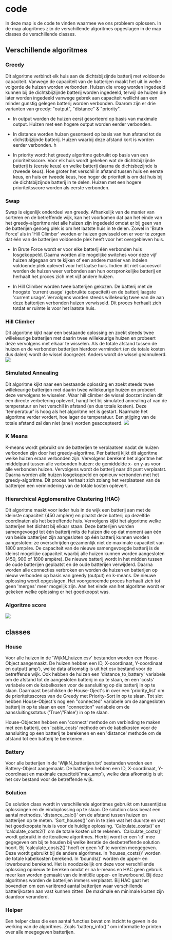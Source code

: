 # code

In deze map is de code te vinden waarmee we ons probleem oplossen. In de map alogritmes zijn de verschillende algoritmes opgeslagen in de map classes de verschillende classes.

## Verschillende algoritmes
### Greedy
Dit algoritme verbindt elk huis aan de dichtsbijzijnde batterij met voldoende capaciteit. Vanwege de capaciteit van de batterijen maakt het uit in welke volgorde de huizen worden verbonden. Huizen die vroeg worden ingedeeld kunnen bij de dichtsbijzijnde batterij worden ingedeeld, terwijl de huizen die later worden ingedeeld vanwege gebrek aan capaciteit wellicht aan een minder gunstig gelegen batterij worden verbonden. Daarom zijn er drie varianten van greedy: "output", "distance" & "priority".

- In output worden de huizen eerst gesorteerd op basis van maximale output. Huizen met een hogere output worden eerder verbonden.

- In distance worden huizen gesorteerd op basis van hun afstand tot de dichstbijzijnde batterij. Huizen waarbij deze afstand kort is worden eerder verbonden. h

- In priority wordt het greedy algoritme gebruikt op basis van een prioriteitsscore. Voor elk huis wordt gekeken wat de dichtsbijzijnde batterij is (eerste keus) en welke batterij daarna de dichtsbezijnde is (tweede keus). Hoe groter het verschil in afstand tussen huis en eerste keus, en huis en tweede keus, hoe hoger de prioriteit is om dat huis bij de dichtsbijzijnde batterij in te delen. Huizen met een hogere prioriteitsscore worden als eerste verbonden.



### Swap
Swap is eigenlijk onderdeel van greedy. Afhankelijk van de manier van sorteren en de betreffende wijk, kan het voorkomen dat aan het einde van het greedy-algoritme niet alle huizen zijn ingedeeld omdat er bij geen van de batterijen genoeg plek is om het laatste huis in te delen. Zowel in 'Brute Force' als in 'Hill Climber' worden er huizen gewisseld om er voor te zorgen dat één van de batterijen voldoende plek heeft voor het overgebleven huis.

- In Brute Force wordt er voor elke batterij één verbonden huis losgekoppeld. Daarna worden alle mogelijke switches voor deze vijf huizen afgegaan om te kijken of een andere manier van indelen voldoende plek oplevert voor het laatse huis. Indien dit niet succesvol worden de huizen weer verbonden aan hun oorspronkelijke batterij en herhaalt het proces zich met vijf andere huizen.

- In Hill Climber worden twee batterijen gekozen. De batterij met de hoogste 'current usage' (gebruikte capaciteit) en  de batterij laagste 'current usage'. Vervolgens worden steeds willekeurig twee van de aan deze batterijen verbonden huizen verwisseld.  Dit proces herhaalt zich totdat er ruimte is voor het laatste huis.

### Hill Climber
Dit algoritme kijkt naar een bestaande oplossing en zoekt steeds twee willekeurige batterijen met daarin twee willekeurige huizen en probeert deze vervolgens met elkaar te wisselen. Als de totale afstand tussen de huizen en de verbonden batterijen hierdoor vermindert (en de totale kosten dus dalen) wordt de wissel doorgezet. Anders wordt de wissel geannuleerd.
<img src="https://github.com/broekm006/SmartGrid/blob/master/resultaten/RandomHillClimber_Wijk1/Cost%20frequencies%20after%20Greedy%20priority%20sort%20and%201000%20runs%20of%20HillClimber%20afterwards.png"/>

### Simulated Annealing
Dit algoritme kijkt naar een bestaande oplossing en zoekt steeds twee willekeurige batterijen met daarin twee willekeurige huizen en probeert deze vervolgens te wisselen. Waar hill climber de wissel doorzet indien dit een directe verbetering oplevert, hangt het bij simulated annealing af van de temperatuur en het verschil in afstand (en dus totale kosten). Deze 'temperatuur' is hoog als het algoritme net is gestart. Naarmate het algoritme verder vordert, hoe lager de temperatuur. Een stijging van de totale afstand zal dan niet (snel) worden geaccepteerd.
<img src="https://github.com/broekm006/SmartGrid/blob/master/resultaten/visualisaties/simulated.PNG"/>

### K Means
K-means wordt gebruikt om de batterijen te verplaatsen nadat de huizen verbonden zijn door het greedy-algoritme. Per batterij kijkt dit algoritme welke huizen eraan verbonden zijn. Vervolgens berekent het algoritme het middelpunt tussen alle verbonden huizen: de gemiddelde x- en y-as voor alle verbonden huizen. Vervolgens wordt de batterij naar dit punt verplaatst. Daarna worden alle huizen losgekoppeld en opnieuw verbonden met het greedy-algoritme. Dit proces herhaalt zich zolang het verplaatsen van de batterijen een vermindering van de totale kosten oplevert.


### Hierarchical Agglomerative Clustering (HAC)
Dit algoritme maakt voor ieder huis in de wijk een batterij aan met de kleinste capaciteit (450 ampère) en plaatst deze batterij op dezelfde coordinaten als het betreffende huis. Vervolgens kijkt het algoritme welke batterijen het dichtst bij elkaar staan. Deze batterijen worden samengevoegd tot één batterij mits de huizen die op dat moment aan één van beide batterijen zijn aangesloten op één batterij kunnen worden aangesloten: ze overschrijden gezamenlijk niet de maximale capaciteit van 1800 ampère. De capaciteit van de nieuwe samengevoegde batterij is de kleinst mogelijke capaciteit waarbij alle huizen kunnen worden aangesloten (450, 900 of 1800 ampère). De nieuwe batterij wordt in het midden tussen de oude batterijen geplaatst en de oude batterijen verwijderd. Daarna worden alle connecties verbroken en worden de huizen en batterijen op nieuw verbonden op basis van greedy (output) en k-means. De nieuwe oplossing wordt opgeslagen. Het voorgenoemde proces herhaalt zich tot geen 'merges' meer mogelijk zijn. Aan het einde van het algoritme wordt er gekeken welke oplossing er het goedkoopst was.

### Algoritme score
<img src="https://github.com/broekm006/SmartGrid/blob/master/resultaten/visualisaties/all_algorithms.png"/>

## classes

### House
Voor alle huizen in de 'WijkN_huizen.csv' bestanden worden een House-Object aangemaakt. De huizen hebben een ID, X-coordinaat, Y-coordinaat en output('amp'), welke data afkomstig is uit het csv bestand voor de betreffende wijk. Ook hebben de huizen  een 'distance_to_battery' variabele om de afstand tot de aangesloten batterij in op te slaan, en een 'costs' variabele om de kabelkosten voor de aansluiting op die batterij in op te slaan. Daarnaast beschikken de House-Oject's in over een 'priority_list' om de prioriteitsscores van de Greedy met Priority-Sort in op te slaan. Tot slot hebben House-Object's nog een "connected" variabele om de aangesloten batterij in op te slaan en een "connection" variabele om de aanssluitingsstatus ('True'/'False') in op te slaan.

House-Objecten hebben een 'connect' methode om verbinding te maken met een batterij, een 'cable_costs' methode om de kabelkosten voor de aansluiting op een batterij te berekenen en een 'distance' methode om de afstand tot een batterij te berekenen.

### Battery
Voor alle batterijen in de 'WijkN_batterijen.txt' bestanden worden een Battery-Object aangemaakt. De batterijen hebben een ID, X-coordinaat, Y-coordinaat en maximale capaciteit('max_amp'), welke data afkomstig is uit het csv bestand voor de betreffende wijk.


### Solution
De solution class wordt in verschillende algoritmes gebruikt om tussentijdse oplossingen en de eindoplossing op te slaan. De solution class bevat een aantal methodes. 'distance_calc()' om de afstand tussen huizen en batterijen op te meten. 'Sort_houses()' om in te zien wat het duurste en wat het goedkoopste huis is voor de huidige oplossing. 'Calculate_costs()' en 'calculate_costs2()' om de totale kosten uit te rekenen. 'Calculate_costs()' wordt gebruikt in de iteratieve algoritmes. Hierbij wordt er een 'id' mee gegegeven om bij te houden bij welke iteratie de desbetreffende solution hoort. Bij 'calculate_costs2()' hoeft er geen 'id' te worden meegegeven. Deze wordt gebruikt bij de andere algoritmes. In 'houses_costs()' worden de totale kabelkosten berekend. In 'bounds()' worden de upper- en lowerbound berekend. Het is noodzakelijk om deze voor verschillende oplossing opnieuw te bereken omdat er na k-means en HAC geen gebruik meer kan worden gemaakt van de innitiële upper- en lowerbound. Bij deze algoritmes worden de batterijen immers verplaatst. Bij HAC gaat het bovendien om een variërend aantal batterijen waar verschillende batterijkosten aan vast kunnen zitten. De maximale en minimale kosten zijn daardoor veranderd.

### Helper
Een helper class die een aantal functies bevat om inzicht te geven in de werking van de algoritmes. Zoals 'battery_info()'' om informatie te printen over alle meegegeven batterijen.
